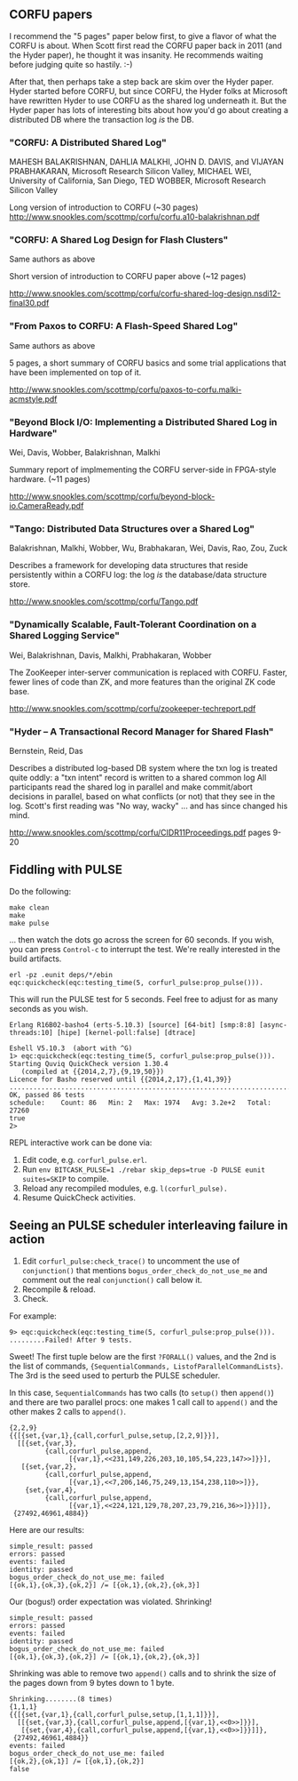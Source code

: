 ## CORFU papers

I recommend the "5 pages" paper below first, to give a flavor of
what the CORFU is about.  When Scott first read the CORFU paper
back in 2011 (and the Hyder paper), he thought it was insanity.
He recommends waiting before judging quite so hastily.  :-)

After that, then perhaps take a step back are skim over the
Hyder paper.  Hyder started before CORFU, but since CORFU, the
Hyder folks at Microsoft have rewritten Hyder to use CORFU as
the shared log underneath it.  But the Hyder paper has lots of
interesting bits about how you'd go about creating a distributed
DB where the transaction log *is* the DB.

### "CORFU: A Distributed Shared Log"

MAHESH BALAKRISHNAN, DAHLIA MALKHI, JOHN D. DAVIS, and VIJAYAN
PRABHAKARAN, Microsoft Research Silicon Valley, MICHAEL WEI,
University of California, San Diego, TED WOBBER, Microsoft Research
Silicon Valley

Long version of introduction to CORFU (~30 pages)
http://www.snookles.com/scottmp/corfu/corfu.a10-balakrishnan.pdf

### "CORFU: A Shared Log Design for Flash Clusters"

Same authors as above

Short version of introduction to CORFU paper above (~12 pages)

http://www.snookles.com/scottmp/corfu/corfu-shared-log-design.nsdi12-final30.pdf

### "From Paxos to CORFU: A Flash-Speed Shared Log"

Same authors as above

5 pages, a short summary of CORFU basics and some trial applications
that have been implemented on top of it.

http://www.snookles.com/scottmp/corfu/paxos-to-corfu.malki-acmstyle.pdf

### "Beyond Block I/O: Implementing a Distributed Shared Log in Hardware"

Wei, Davis, Wobber, Balakrishnan, Malkhi

Summary report of implmementing the CORFU server-side in
FPGA-style hardware. (~11 pages)

http://www.snookles.com/scottmp/corfu/beyond-block-io.CameraReady.pdf

### "Tango: Distributed Data Structures over a Shared Log"

Balakrishnan, Malkhi, Wobber, Wu, Brabhakaran, Wei, Davis, Rao, Zou, Zuck

Describes a framework for developing data structures that reside
persistently within a CORFU log: the log *is* the database/data
structure store.

http://www.snookles.com/scottmp/corfu/Tango.pdf

### "Dynamically Scalable, Fault-Tolerant Coordination on a Shared Logging Service"

Wei, Balakrishnan, Davis, Malkhi, Prabhakaran, Wobber

The ZooKeeper inter-server communication is replaced with CORFU.
Faster, fewer lines of code than ZK, and more features than the
original ZK code base.

http://www.snookles.com/scottmp/corfu/zookeeper-techreport.pdf

### "Hyder – A Transactional Record Manager for Shared Flash"

Bernstein, Reid, Das

Describes a distributed log-based DB system where the txn log is
treated quite oddly: a "txn intent" record is written to a
shared common log All participants read the shared log in
parallel and make commit/abort decisions in parallel, based on
what conflicts (or not) that they see in the log.  Scott's first
reading was "No way, wacky" ... and has since changed his mind.

http://www.snookles.com/scottmp/corfu/CIDR11Proceedings.pdf
pages 9-20



## Fiddling with PULSE

Do the following:

    make clean
    make
    make pulse

... then watch the dots go across the screen for 60 seconds.  If you
wish, you can press `Control-c` to interrupt the test.  We're really
interested in the build artifacts.

    erl -pz .eunit deps/*/ebin
    eqc:quickcheck(eqc:testing_time(5, corfurl_pulse:prop_pulse())).

This will run the PULSE test for 5 seconds.  Feel free to adjust for
as many seconds as you wish.

    Erlang R16B02-basho4 (erts-5.10.3) [source] [64-bit] [smp:8:8] [async-threads:10] [hipe] [kernel-poll:false] [dtrace]
    
    Eshell V5.10.3  (abort with ^G)
    1> eqc:quickcheck(eqc:testing_time(5, corfurl_pulse:prop_pulse())).
    Starting Quviq QuickCheck version 1.30.4
       (compiled at {{2014,2,7},{9,19,50}})
    Licence for Basho reserved until {{2014,2,17},{1,41,39}}
    ......................................................................................
    OK, passed 86 tests
    schedule:    Count: 86   Min: 2   Max: 1974   Avg: 3.2e+2   Total: 27260
    true
    2> 

REPL interactive work can be done via:

1. Edit code, e.g. `corfurl_pulse.erl`.
2. Run `env BITCASK_PULSE=1 ./rebar skip_deps=true -D PULSE eunit suites=SKIP`
to compile.
3. Reload any recompiled modules, e.g. `l(corfurl_pulse).`
4. Resume QuickCheck activities.

## Seeing an PULSE scheduler interleaving failure in action

1. Edit `corfurl_pulse:check_trace()` to uncomment the
   use of `conjunction()` that mentions `bogus_order_check_do_not_use_me`
   and comment out the real `conjunction()` call below it.
2. Recompile & reload.
3. Check.

For example:

    9> eqc:quickcheck(eqc:testing_time(5, corfurl_pulse:prop_pulse())).
    .........Failed! After 9 tests.

Sweet!  The first tuple below are the first `?FORALL()` values,
and the 2nd is the list of commands,
`{SequentialCommands, ListofParallelCommandLists}`.  The 3rd is the
seed used to perturb the PULSE scheduler.

In this case, `SequentialCommands` has two calls (to `setup()` then
`append()`) and there are two parallel procs: one makes 1 call
call to `append()` and the other makes 2 calls to `append()`.

    {2,2,9}
    {{[{set,{var,1},{call,corfurl_pulse,setup,[2,2,9]}}],
      [[{set,{var,3},
             {call,corfurl_pulse,append,
                   [{var,1},<<231,149,226,203,10,105,54,223,147>>]}}],
       [{set,{var,2},
             {call,corfurl_pulse,append,
                   [{var,1},<<7,206,146,75,249,13,154,238,110>>]}},
        {set,{var,4},
             {call,corfurl_pulse,append,
                   [{var,1},<<224,121,129,78,207,23,79,216,36>>]}}]]},
     {27492,46961,4884}}

Here are our results:

    simple_result: passed
    errors: passed
    events: failed
    identity: passed
    bogus_order_check_do_not_use_me: failed
    [{ok,1},{ok,3},{ok,2}] /= [{ok,1},{ok,2},{ok,3}]

Our (bogus!) order expectation was violated.  Shrinking!

    simple_result: passed
    errors: passed
    events: failed
    identity: passed
    bogus_order_check_do_not_use_me: failed
    [{ok,1},{ok,3},{ok,2}] /= [{ok,1},{ok,2},{ok,3}]

Shrinking was able to remove two `append()` calls and to shrink the
size of the pages down from 9 bytes down to 1 byte.

    Shrinking........(8 times)
    {1,1,1}
    {{[{set,{var,1},{call,corfurl_pulse,setup,[1,1,1]}}],
      [[{set,{var,3},{call,corfurl_pulse,append,[{var,1},<<0>>]}}],
       [{set,{var,4},{call,corfurl_pulse,append,[{var,1},<<0>>]}}]]},
     {27492,46961,4884}}
    events: failed
    bogus_order_check_do_not_use_me: failed
    [{ok,2},{ok,1}] /= [{ok,1},{ok,2}]
    false
